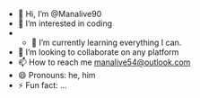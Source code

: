 - 👋 Hi, I’m @Manalive90
- 👀 I’m interested in coding 
- - 🌱 I’m currently learning everything I can.
- 💞️ I’m looking to collaborate on any platform 
- 📫 How to reach me manalive54@outlook.com 
- 😄 Pronouns: he, him
- ⚡ Fun fact: ...

<!---
Manalive90/Manalive90 is a ✨ special ✨ repository because its `README.md` (this file) appears on your GitHub profile.
You can click the Preview link to take a look at your changes.
--->
